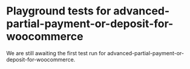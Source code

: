 # Playground tests for advanced-partial-payment-or-deposit-for-woocommerce
We are still awaiting the first test run for advanced-partial-payment-or-deposit-for-woocommerce.
